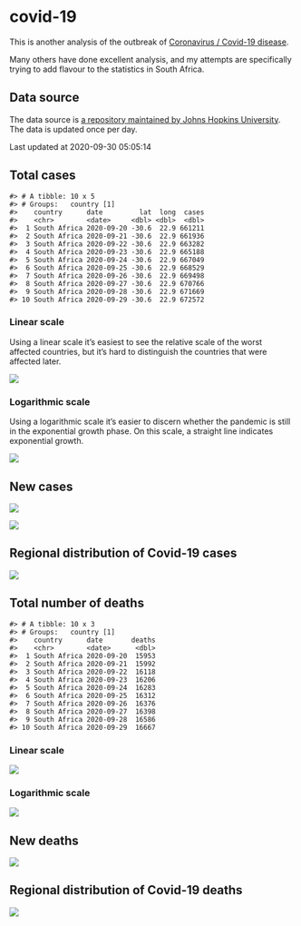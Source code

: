 
<!-- README.md is generated from README.Rmd. Please edit that file -->

covid-19
========

<!-- badges: start -->
<!-- badges: end -->

This is another analysis of the outbreak of [Coronavirus / Covid-19
disease](https://en.wikipedia.org/wiki/Coronavirus_disease_2019).

Many others have done excellent analysis, and my attempts are
specifically trying to add flavour to the statistics in South Africa.

Data source
-----------

The data source is [a repository maintained by Johns Hopkins
University](https://github.com/CSSEGISandData/COVID-19). The data is
updated once per day.

Last updated at 2020-09-30 05:05:14

Total cases
-----------

    #> # A tibble: 10 x 5
    #> # Groups:   country [1]
    #>    country      date         lat  long  cases
    #>    <chr>        <date>     <dbl> <dbl>  <dbl>
    #>  1 South Africa 2020-09-20 -30.6  22.9 661211
    #>  2 South Africa 2020-09-21 -30.6  22.9 661936
    #>  3 South Africa 2020-09-22 -30.6  22.9 663282
    #>  4 South Africa 2020-09-23 -30.6  22.9 665188
    #>  5 South Africa 2020-09-24 -30.6  22.9 667049
    #>  6 South Africa 2020-09-25 -30.6  22.9 668529
    #>  7 South Africa 2020-09-26 -30.6  22.9 669498
    #>  8 South Africa 2020-09-27 -30.6  22.9 670766
    #>  9 South Africa 2020-09-28 -30.6  22.9 671669
    #> 10 South Africa 2020-09-29 -30.6  22.9 672572

### Linear scale

Using a linear scale it’s easiest to see the relative scale of the worst
affected countries, but it’s hard to distinguish the countries that were
affected later.

![](README_files/figure-gfm/unnamed-chunk-3-1.png)<!-- -->

### Logarithmic scale

Using a logarithmic scale it’s easier to discern whether the pandemic is
still in the exponential growth phase. On this scale, a straight line
indicates exponential growth.

![](README_files/figure-gfm/unnamed-chunk-4-1.png)<!-- -->

New cases
---------

![](README_files/figure-gfm/new-cases-1.png)<!-- -->

![](README_files/figure-gfm/new-cases-plot-1.png)<!-- -->

Regional distribution of Covid-19 cases
---------------------------------------

![](README_files/figure-gfm/unnamed-chunk-5-1.png)<!-- -->

Total number of deaths
----------------------

    #> # A tibble: 10 x 3
    #> # Groups:   country [1]
    #>    country      date       deaths
    #>    <chr>        <date>      <dbl>
    #>  1 South Africa 2020-09-20  15953
    #>  2 South Africa 2020-09-21  15992
    #>  3 South Africa 2020-09-22  16118
    #>  4 South Africa 2020-09-23  16206
    #>  5 South Africa 2020-09-24  16283
    #>  6 South Africa 2020-09-25  16312
    #>  7 South Africa 2020-09-26  16376
    #>  8 South Africa 2020-09-27  16398
    #>  9 South Africa 2020-09-28  16586
    #> 10 South Africa 2020-09-29  16667

### Linear scale

![](README_files/figure-gfm/unnamed-chunk-10-1.png)<!-- -->

### Logarithmic scale

![](README_files/figure-gfm/unnamed-chunk-11-1.png)<!-- -->

New deaths
----------

![](README_files/figure-gfm/unnamed-chunk-12-1.png)<!-- -->

Regional distribution of Covid-19 deaths
----------------------------------------

![](README_files/figure-gfm/unnamed-chunk-13-1.png)<!-- -->
